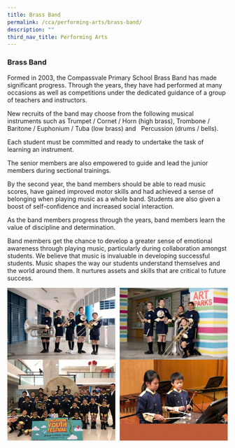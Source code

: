 ```yaml
---
title: Brass Band
permalink: /cca/performing-arts/brass-band/
description: ""
third_nav_title: Performing Arts
---
```

### **Brass Band**
Formed in 2003, the Compassvale Primary School Brass Band has made significant progress. Through the years, they have had performed at many occasions as well as competitions under the dedicated guidance of a group of teachers and instructors.

New recruits of the band may choose from the following musical instruments such as Trumpet / Cornet / Horn (high brass), Trombone / Baritone / Euphonium / Tuba (low brass) and   Percussion (drums / bells).

Each student must be committed and ready to undertake the task of learning an instrument. 

The senior members are also empowered to guide and lead the junior members during sectional trainings.

By the second year, the band members should be able to read music scores, have gained improved motor skills and had achieved a sense of belonging when playing music as a whole band. Students are also given a boost of self-confidence and increased social interaction.

As the band members progress through the years, band members learn the value of discipline and determination. 

Band members get the chance to develop a greater sense of emotional awareness through playing music, particularly during collaboration amongst students. We believe that music is invaluable in developing successful students. Music shapes the way our students understand themselves and the world around them. It nurtures assets and skills that are critical to future success.

<img src="/images/band1.jpg" style="width:49%" align=left>
<img src="/images/band2.jpg" style="width:49%" align=right>

<br clear="left">

<img src="/images/band3.jpg" style="width:49%" align=left>
<img src="/images/band4.jpg" style="width:49%" align=right>

<br clear="left">